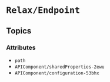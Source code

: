# ``Relax/Endpoint``

## Topics

### Attributes

- ``path``
- ``APIComponent/sharedProperties-2ewu``
- ``APIComponent/configuration-53bhx``

